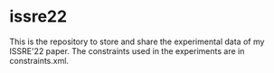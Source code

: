 # issre22

This is the repository to store and share the experimental data of my ISSRE'22 paper. The constraints used in the experiments are in constraints.xml.
